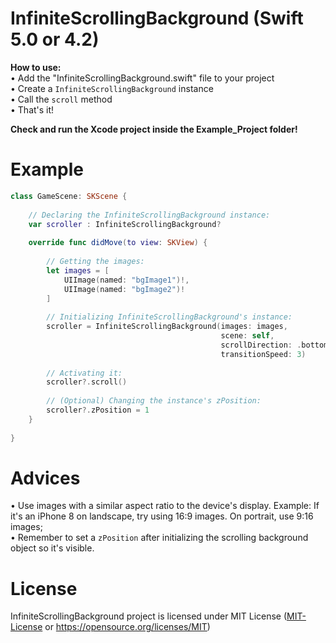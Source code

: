 # InfiniteScrollingBackground (Swift 5.0 or 4.2)
**How to use:** <br />
• Add the "InfiniteScrollingBackground.swift" file to your project <br />
• Create a `InfiniteScrollingBackground` instance <br />
• Call the `scroll` method <br />
• That's it! <br />

**Check and run the Xcode project inside the Example_Project folder!**<br />

# Example
```swift
class GameScene: SKScene {
    
    // Declaring the InfiniteScrollingBackground instance:
    var scroller : InfiniteScrollingBackground?
    
    override func didMove(to view: SKView) {
        
        // Getting the images:
        let images = [
            UIImage(named: "bgImage1")!,
            UIImage(named: "bgImage2")!
        ]
        
        // Initializing InfiniteScrollingBackground's instance:
        scroller = InfiniteScrollingBackground(images: images,
                                               scene: self,
                                               scrollDirection: .bottom,
                                               transitionSpeed: 3)
        
        // Activating it:
        scroller?.scroll()
        
        // (Optional) Changing the instance's zPosition:
        scroller?.zPosition = 1
    }
    
}
```

# Advices
• Use images with a similar aspect ratio to the device's display. Example: If it's an iPhone 8 on landscape, try using 16:9 images. On portrait, use 9:16 images; <br />
• Remember to set a `zPosition` after initializing the scrolling background object so it's visible.

# License
InfiniteScrollingBackground project is licensed under MIT License ([MIT-License](MIT-License) or https://opensource.org/licenses/MIT)
